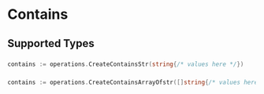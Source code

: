 # Contains


## Supported Types

### 

```go
contains := operations.CreateContainsStr(string{/* values here */})
```

### 

```go
contains := operations.CreateContainsArrayOfstr([]string{/* values here */})
```

